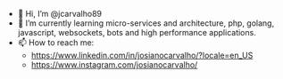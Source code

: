 - 👋 Hi, I’m @jcarvalho89
- 🌱 I’m currently learning micro-services and architecture, php, golang, javascript, websockets, bots and high performance applications.
- 📫 How to reach me:
  - https://www.linkedin.com/in/josianocarvalho/?locale=en_US
  - https://www.instagram.com/josianocarvalho/

<!---
jcarvalho89/jcarvalho89 is a ✨ special ✨ repository because its `README.md` (this file) appears on your GitHub profile.
You can click the Preview link to take a look at your changes.
--->
